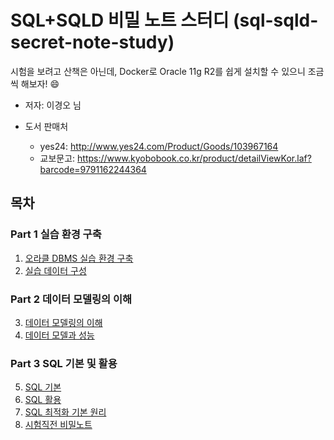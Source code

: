 # SQL+SQLD 비밀 노트 스터디 (sql-sqld-secret-note-study)



시험을 보려고 산책은 아닌데, Docker로 Oracle 11g R2를 쉽게 설치할 수 있으니 조금씩 해보자! 😄

* 저자: 이경오 님

* 도서 판매처

  * yes24: http://www.yes24.com/Product/Goods/103967164
  * 교보문고: https://www.kyobobook.co.kr/product/detailViewKor.laf?barcode=9791162244364

  



## 목차

### Part 1 실습 환경 구축

1. [오라클 DBMS 실습 환경 구축](Scripts/chap01)
2. [실습 데이터 구성](Scripts/chap02)

### Part 2 데이터 모델링의 이해

3. [데이터 모델링의 이해](Scripts/chap03)
4. [데이터 모델과 성능](Scripts/chap04)

### Part 3 SQL 기본 및 활용

5. [SQL 기본](Scripts/chap05)
6. [SQL 활용](Scripts/chap06)
7. [SQL 최적화 기본 원리](Scripts/chap07)
8. [시험직전 비밀노트](Scripts/chap08)

